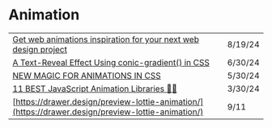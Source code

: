 # Animation

|                                                                                                                                                                          |         |
| ------------------------------------------------------------------------------------------------------------------------------------------------------------------------ | ------- |
| [Get web animations inspiration for your next web design project](https://app.daily.dev/posts/get-web-animations-inspiration-for-your-next-web-design-project-08iwhdk5o) | 8/19/24 |
| [A Text-Reveal Effect Using conic-gradient() in CSS](https://frontendmasters.com/blog/text-reveal-with-conic-gradient/?ref=usepanda.com)                                 | 6/30/24 |
| [NEW MAGIC FOR ANIMATIONS IN CSS](https://chasem.co/2024/05/css-animations/)                                                                                             | 5/30/24 |
| [11 BEST JavaScript Animation Libraries 🎨✨](https://dev.to/arjuncodess/11-best-javascript-animation-libraries-1hmc)                                                     | 3/30/24 |
| [https://drawer.design/preview-lottie-animation/](https://drawer.design/preview-lottie-animation/)                                                                       | 9/11    |
